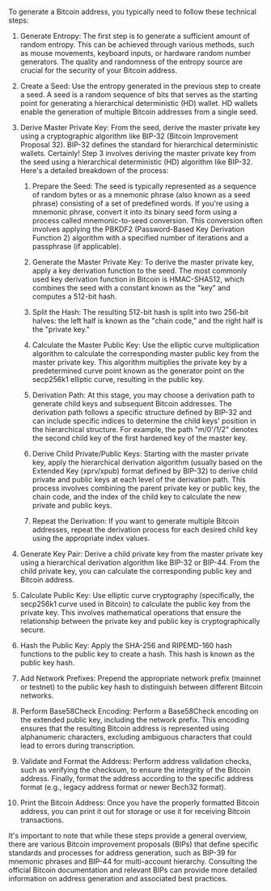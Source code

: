 To generate a Bitcoin address, you typically need to follow these technical steps:

1. Generate Entropy: The first step is to generate a sufficient amount of random entropy. This can be achieved through various methods, such as mouse movements, keyboard inputs, or hardware random number generators. The quality and randomness of the entropy source are crucial for the security of your Bitcoin address.

2. Create a Seed: Use the entropy generated in the previous step to create a seed. A seed is a random sequence of bits that serves as the starting point for generating a hierarchical deterministic (HD) wallet. HD wallets enable the generation of multiple Bitcoin addresses from a single seed.

3. Derive Master Private Key: From the seed, derive the master private key using a cryptographic algorithm like BIP-32 (Bitcoin Improvement Proposal 32). BIP-32 defines the standard for hierarchical deterministic wallets.
   Certainly! Step 3 involves deriving the master private key from the seed using a hierarchical deterministic (HD) algorithm like BIP-32. Here's a detailed breakdown of the process:

   1. Prepare the Seed: The seed is typically represented as a sequence of random bytes or as a mnemonic phrase (also known as a seed phrase) consisting of a set of predefined words. If you're using a mnemonic phrase, convert it into its binary seed form using a process called mnemonic-to-seed conversion. This conversion often involves applying the PBKDF2 (Password-Based Key Derivation Function 2) algorithm with a specified number of iterations and a passphrase (if applicable).

   2. Generate the Master Private Key: To derive the master private key, apply a key derivation function to the seed. The most commonly used key derivation function in Bitcoin is HMAC-SHA512, which combines the seed with a constant known as the "key" and computes a 512-bit hash.

   3. Split the Hash: The resulting 512-bit hash is split into two 256-bit halves: the left half is known as the "chain code," and the right half is the "private key."

   4. Calculate the Master Public Key: Use the elliptic curve multiplication algorithm to calculate the corresponding master public key from the master private key. This algorithm multiplies the private key by a predetermined curve point known as the generator point on the secp256k1 elliptic curve, resulting in the public key.

   5. Derivation Path: At this stage, you may choose a derivation path to generate child keys and subsequent Bitcoin addresses. The derivation path follows a specific structure defined by BIP-32 and can include specific indices to determine the child keys' position in the hierarchical structure. For example, the path "m/0'/1/2" denotes the second child key of the first hardened key of the master key.

   6. Derive Child Private/Public Keys: Starting with the master private key, apply the hierarchical derivation algorithm (usually based on the Extended Key (xprv/xpub) format defined by BIP-32) to derive child private and public keys at each level of the derivation path. This process involves combining the parent private key or public key, the chain code, and the index of the child key to calculate the new private and public keys.

   7. Repeat the Derivation: If you want to generate multiple Bitcoin addresses, repeat the derivation process for each desired child key using the appropriate index values.

4. Generate Key Pair: Derive a child private key from the master private key using a hierarchical derivation algorithm like BIP-32 or BIP-44. From the child private key, you can calculate the corresponding public key and Bitcoin address.

5. Calculate Public Key: Use elliptic curve cryptography (specifically, the secp256k1 curve used in Bitcoin) to calculate the public key from the private key. This involves mathematical operations that ensure the relationship between the private key and public key is cryptographically secure.

6. Hash the Public Key: Apply the SHA-256 and RIPEMD-160 hash functions to the public key to create a hash. This hash is known as the public key hash.

7. Add Network Prefixes: Prepend the appropriate network prefix (mainnet or testnet) to the public key hash to distinguish between different Bitcoin networks.

8. Perform Base58Check Encoding: Perform a Base58Check encoding on the extended public key, including the network prefix. This encoding ensures that the resulting Bitcoin address is represented using alphanumeric characters, excluding ambiguous characters that could lead to errors during transcription.

9.  Validate and Format the Address: Perform address validation checks, such as verifying the checksum, to ensure the integrity of the Bitcoin address. Finally, format the address according to the specific address format (e.g., legacy address format or newer Bech32 format).

10. Print the Bitcoin Address: Once you have the properly formatted Bitcoin address, you can print it out for storage or use it for receiving Bitcoin transactions.

It's important to note that while these steps provide a general overview, there are various Bitcoin improvement proposals (BIPs) that define specific standards and processes for address generation, such as BIP-39 for mnemonic phrases and BIP-44 for multi-account hierarchy. Consulting the official Bitcoin documentation and relevant BIPs can provide more detailed information on address generation and associated best practices.
